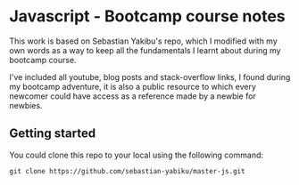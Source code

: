 # Javascript - Bootcamp course notes

This work is based on Sebastian Yakibu's repo, which I modified with my own words as a way to keep all the fundamentals I learnt about during my bootcamp course.

I've included all youtube, blog posts and stack-overflow  links, I found during my bootcamp adventure, it is also a public resource to which every newcomer could have access as a reference made by a newbie for newbies.

## Getting started

You could clone this repo to your local using the following command:

```
git clone https://github.com/sebastian-yabiku/master-js.git
```
